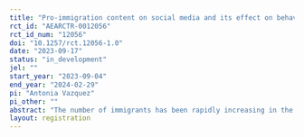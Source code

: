 ```yaml
---
title: "Pro-immigration content on social media and its effect on behavior and attitudes about immigration"
rct_id: "AEARCTR-0012056"
rct_id_num: "12056"
doi: "10.1257/rct.12056-1.0"
date: "2023-09-17"
status: "in_development"
jel: ""
start_year: "2023-09-04"
end_year: "2024-02-29"
pi: "Antonia Vazquez"
pi_other: ""
abstract: "The number of immigrants has been rapidly increasing in the last decades. Natives do not generally welcome them in the new country and have wrong perceptions about them, which challenges their assimilation. It is not clear which is the best way to modify these beliefs and how it affects people’s behavior. On top of this, social media has become an integral part of modern life and even a channel for everyday political deliberation and for social and political movements. To what extent social media directly affects individuals’ social preferences, attitudes, and behavior is an open empirical question, especially when discussing immigration. To answer these questions, I will conduct an experiment on Facebook in Colombia, a country that has recently received a large influx of immigrants, and study if exposure to pro-immigration social media posts improves natives’ perceptions, attitudes, and altruistic behavior. I hypothesize that an increase in the pro-immigrant posts people see will increase exposure and salience of immigration topics, which will lead to changes in their perceptions, attitudes, and behaviors through changes in empathy and perspective-taking, which will depend on their initial beliefs. Since the number of immigrants has been increasing in the last decades and a body of research suggests that people have misperceptions about them, finding effective and far-reaching mediums to correct these misperceptions could be an important policy tool for overcoming anti-immigration sentiments."
layout: registration
---
```



